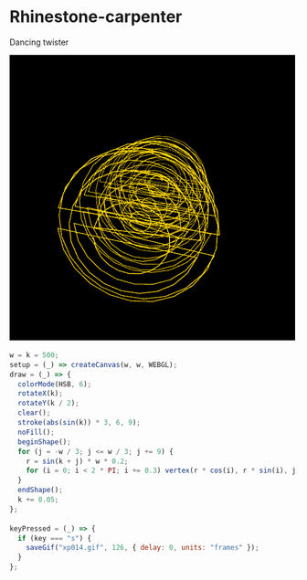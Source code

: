 # Rhinestone-carpenter
Dancing twister

![buh](https://github.com/nicolasbaez/Rhinestone-carpenter/blob/main/xp014.gif)
```javascript
w = k = 500;
setup = (_) => createCanvas(w, w, WEBGL);
draw = (_) => {
  colorMode(HSB, 6);
  rotateX(k);
  rotateY(k / 2);
  clear();
  stroke(abs(sin(k)) * 3, 6, 9);
  noFill();
  beginShape();
  for (j = -w / 3; j <= w / 3; j += 9) {
    r = sin(k + j) * w * 0.2;
    for (i = 0; i < 2 * PI; i += 0.3) vertex(r * cos(i), r * sin(i), j);
  }
  endShape();
  k += 0.05;
};

keyPressed = (_) => {
  if (key === "s") {
    saveGif("xp014.gif", 126, { delay: 0, units: "frames" });
  }
};

